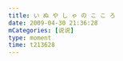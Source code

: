```yaml
---
title: い ぬ や し ゃ の こ こ ろ
date: 2009-04-30 21:36:28
mCategories: [说说]
type: moment
time: t213628
---
```


